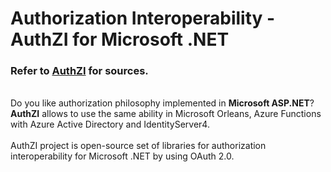 # **Auth**ori**z**ation **I**nteroperability - AuthZI for Microsoft .NET

### Refer to [AuthZI](https://github.com/Async-Hub/AuthZI) for sources.
\
Do you like authorization philosophy implemented in **Microsoft ASP.NET**? **AuthZI** allows to use the same 
ability in Microsoft Orleans, Azure Functions with Azure Active Directory and IdentityServer4.
\
\
AuthZI project is open-source set of libraries for authorization interoperability for Microsoft .NET by using OAuth 2.0.
